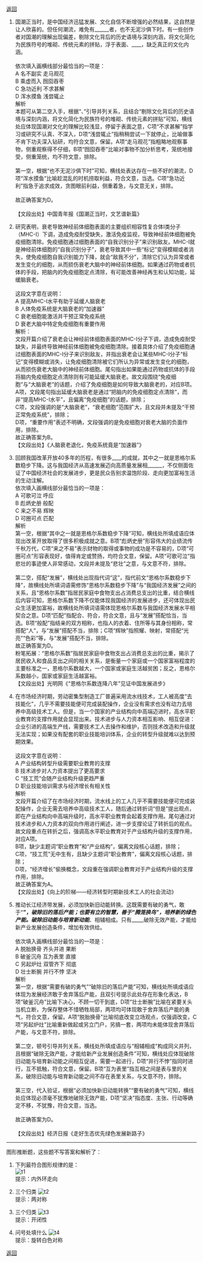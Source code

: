 [返回](../index.md)

1. 国潮正当时，是中国经济迅猛发展、文化自信不断增强的必然结果，这自然是让人欣喜的。但任何潮流，难免有______者，也不无泥沙俱下时。有一些创作者对国潮的理解出现偏差，剔除文化背后的历史语境与深刻内涵，将文化简化为民族符号的堆砌、传统元素的拼贴，浮于表面、____，缺乏真正的文化内涵。\
\
依次填入画横线部分最恰当的一项是：\
A 名不副实 走马观花\
B 乘虚而入 囫囵吞枣\
C 急功近利 不求甚解\
D 浑水摸鱼 浅尝辄止\
解析\
本题可从第二空入手，根据“、”引导并列关系，且结合“剔除文化背后的历史语境与深刻内涵，将文化简化为民族符号的堆砌、传统元素的拼贴”可知，横线处应体现国潮对文化的理解比较浅显，停留于表面之意，C项“不求甚解”指学习或研究不认真、不深入，D项“浅尝辄止”指稍稍尝试一下就停止，比喻做事不肯下功夫深入钻研，均符合文意，保留。A项“走马观花”指粗略地观察事物，侧重观察得不仔细，B项“囫囵吞枣”比喻对事物不加分析思考，笼统地接受，侧重笼统，均不符文意，排除。\
\
第一空，根据“也不无泥沙俱下时”可知，横线处表达存在一些不好的潮流，D项“浑水摸鱼”比喻趁混乱的时机捞取利益，符合文意，当选。C项“急功近利”指急于追求成效，贪图眼前利益，侧重着急，与文意无关，排除。\
\
故正确答案为D。\
\
【文段出处】中国青年报《国潮正当时，文艺谱新篇》

2. 研究表明，衰老导致神经前体细胞表面的主要组织相容性复合体I类分子（MHC-I）下调，造成免疫耐受缺失，激活免疫监视，导致神经前体细胞被免疫细胞清除。免疫细胞通过细胞表面的“自我识别分子”来识别敌友。MHC-I就是神经前体细胞的“自我识别分子”，衰老导致其中一些“标记”变得模糊或者消失，使免疫细胞自我识别能力下降，就会“敌我不分”，清除它们认为异常或者发生变化的细胞，从而损伤衰老大脑中的神经前体细胞。如果通过药物或者抗体的手段，把脑内的免疫细胞定点清除，有可能改善神经再生和认知功能，延缓脑衰老。\
\
这段文字意在说明：\
A 提高MHC-I水平有助于延缓人脑衰老\
B 人体免疫系统是大脑衰老的“加速器”\
C 衰老细胞能激活并干预正常免疫系统\
D 衰老大脑中特定免疫细胞有重要作用\
解析：\
文段开篇介绍了衰老会让神经前体细胞表面的MHC-I分子下调，造成免疫耐受缺失，并最终导致神经前体细胞被免疫细胞清除。接着具体介绍了免疫细胞通过细胞表面的MHC-I分子来识别敌友，并指出衰老会让某些MHC-I分子“标记”变得模糊或消失，让免疫细胞清除被它们所认为异常或发生变化的细胞，从而损伤衰老大脑中的神经前体细胞。尾句指出如果能通过药物或抗体的手段将脑内免疫细胞定点清除则有可能延缓大脑衰老。故文段围绕“免疫细胞”与“大脑衰老”的话题，介绍了免疫细胞是如何导致大脑衰老的，对应B项。\
A项，文段尾句指出延缓大脑衰老是通过“把脑内的免疫细胞定点清除”，而非“提高MHC-I水平”，且偏离“免疫细胞”的话题，排除；\
C项，文段强调的是“大脑衰老”，“衰老细胞”范围扩大，且文段并未提及“干预正常免疫系统”，排除；\
D项，“重要作用”表述不明确，文段强调的是免疫细胞对衰老大脑的负面作用，排除。\
故正确答案为B。\
【文段出处】《人脑衰老退化，免疫系统竟是“加速器”》

3. 回顾我国改革开放40多年的历程，有很多____的成就，其中之一就是恩格尔系数稳步下降。这与我国经济从高速发展迈向高质量发展相______，不仅侧面佐证了中国经济社会的发展进步，更是民众告别求温饱阶段、走向更加富裕生活的生动注解。\
依次填入画横线部分最恰当的一项是：\
A 可歌可泣 呼应\
B 彪炳史册 般配\
C 来之不易 辉映\
D 可圈可点 匹配\
解析\
第一空，根据“其中之一就是恩格尔系数稳步下降”可知，横线处所填成语应体现出改革开放取得了很多积极成就之意。B项“彪炳史册”形容伟大的业绩流传千秋万代，C项“来之不易”表示财物的取得或事物的成功是不容易的，D项“可圈可点”形容表现好，值得肯定或赞扬，均符合文意，保留。A项“可歌可泣”指悲壮的事迹使人非常感动，文段并未提及“悲壮”之意，与文意不符，排除。\
\
第二空，搭配“发展”，横线处出现指代词“这”，指代前文“恩格尔系数稳步下降”，故横线处所填词语需修饰“恩格尔系数稳步下降”与“我国经济发展”之间的关系，且“恩格尔系数”指居民家庭中食物支出占消费总支出的比重，结合横线后内容可知，恩格尔系数下降不仅能体现我国经济的发展进步，还可体现出民众生活更加富裕，故横线处所填词语需体现恩格尔系数与我国经济发展水平相契合之意。D项“匹配”指配合、符合，符合文意，且与“发展”搭配恰当，当选。B项“般配”指结亲的双方相称，也指人的衣着、住所等与其身份相称，常搭配“人”，与“发展”搭配不当，排除；C项“辉映”指照耀、映射，常搭配“光亮”“色彩”等，与“发展”搭配不当，排除。\
故正确答案为D。\
粉笔拓展：“恩格尔系数”指居民家庭中食物支出占消费总支出的比重，揭示了居民收入和食品支出之间的相关关系，是衡量一个家庭或一个国家富裕程度的主要标准之一，恩格尔系数越大，一个国家或家庭生活越贫困；反之，恩格尔系数越小，国家或家庭生活越富裕。\
【文段出处】光明网《“恩格尔系数连降八年”见证中国发展进步》

4. 在市场经济时期，劳动密集型制造工厂普遍采用流水线技术，工人被高度“去技能化”，几乎不需要技能便可完成装配操作，企业没有需求也没有动力去培养中高级技术工人。但是，当一个国家的产业结构向中高端迈进时，高水平职业教育的支撑作用就会显现出来。技术进步与人力资本相互影响、相互促进：企业引进的高端生产线，需要技术工人去操作和维护，否则技术改造和升级就无法实现；如果没有配套的职业技能培训体系，企业的转型升级就难以达到预期效果。\
\
这段文字意在说明：\
A 产业结构转型升级需要职业教育的支撑\
B 技术进步对人力资本提出了更高要求\
C “技工荒”会随产业结构升级更趋严重\
D 职业技能培训需求与经济增长有相关性\
解析\
文段开篇介绍了在市场经济时期，流水线上的工人几乎不需要技能便可完成装配操作，企业无需去培养中高级技术工人，随后通过转折词“但是”提出观点，即在产业结构向中高端升级时，高水平职业教育会起着支撑作用。尾句通过对技术进步和人力资本的双向作用进行阐述，进一步支撑论证了转折后的观点。故文段重点在转折之后，强调高水平职业教育对于产业结构升级的支撑作用，对应A项。\
B项，缺少主题词“职业教育”和“产业结构”，偏离文段核心话题，排除；\
C项，“技工荒”无中生有，且缺少主题词“职业教育”，偏离文段核心话题，排除；\
D项，“经济增长”偷换概念，文段重在强调职业教育对于产业结构升级的支撑作用，排除。\
故正确答案为A。\
【文段出处】《向上的阶梯——经济转型时期新技术工人的社会流动》

5. 推动长江经济带发展，必须加快新旧动能转换。这既需要有破的勇气，敢于“_____”，破除旧的落后产能；也要有立的智慧，善于“腾笼换鸟”，培养新的绿色产能。破除旧动能与培育新动能_____、相辅相成。只有_____破除无效产能，才能给新产业发展创造条件，增加有效供给。\
\
依次填入画横线部分最恰当的一项是：\
A 脱胎换骨 齐头并进 果断\
B 破釜沉舟 互为表里 直接\
C 另起炉灶 双管齐下 彻底\
D 壮士断腕 并行不悖 坚决\
解析\
第一空，根据“需要有破的勇气”“破除旧的落后产能”可知，横线处所填成语应体现为发展经济敢于舍弃落后产能，且双引号提示此处存在形象化表达，B项“破釜沉舟”比喻下决心，不顾一切干到底，D项“壮士断腕”比喻在紧要关头当机立断，为保存整体不惜牺牲局部，两项均可体现敢于舍弃落后产能的勇气，符合文意，保留。A项“脱胎换骨”比喻彻底改变立场观点，仅强调改变，C项“另起炉灶”比喻重新做起或另立门户，另搞一套，两项均未能体现舍弃落后产能，与文意不符，排除。\
\
第二空，顿号引导并列关系，横线处所填成语应与“相辅相成”构成同义并列，且根据“破除无效产能，才能给新产业发展创造条件”可知，横线处应体现破除旧动能与培育新动能之间相互促进，需要一起进行，D项“并行不悖”指同时进行，互不抵触，符合文意，保留。B项“互为表里”指互相之间是表与里的关系，破除旧动能与培育新动能之间不存在表里关系，与文意不符，排除。\
\
第三空，代入验证，根据“必须加快新旧动能转换”“要有破的勇气”可知，横线处应体现必须毫不犹豫地破除无效产能，D项“坚决”指态度、主张、行动等确定不移，不犹豫，符合文意，当选。\
\
故正确答案为D。\
\
【文段出处】经济日报《走好生态优先绿色发展新路子》

-------
图形推断题，这些题不写答案和解析了：
1. 下列最符合图形规律的是：\
![t1](./images/20230402001.png)
\
提示：内外环走向

2. 三个归类
![t2](./images/20230402002.png)
\
提示：两对称

3. 三个归类
![t3](./images/20230402003.png)
\
提示：开闭性

4. 问号处填什么
![t4](./images/20230402004.png)
\
提示：旋转白色对称

[返回](../index.md)